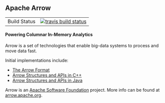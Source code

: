 ## Apache Arrow

<table>
  <tr>
    <td>Build Status</td>
    <td>
    <a href="https://travis-ci.org/apache/arrow">
    <img src="https://travis-ci.org/apache/arrow.svg?branch=master" alt="travis build status" />
    </a>
    </td>
  </tr>
</table>

#### Powering Columnar In-Memory Analytics

Arrow is a set of technologies that enable big-data systems to process and move data fast.

Initial implementations include:

 - [The Arrow Format](https://github.com/apache/arrow/tree/master/format)
 - [Arrow Structures and APIs in C++](https://github.com/apache/arrow/tree/master/cpp)
 - [Arrow Structures and APIs in Java](https://github.com/apache/arrow/tree/master/java)

Arrow is an [Apache Software Foundation](www.apache.org) project. More info can be found at [arrow.apache.org](http://arrow.apache.org).

